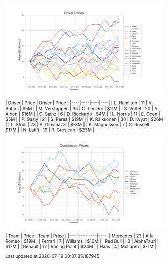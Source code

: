 

![driver_prices](./script/modules/data/resources/driver_prices.png)

| Driver | Price | Driver | Price |
                   |----|----|----|----|
| L. Hamilton | 11 | V. Bottas | $5M |
| M. Verstappen | 35 | C. Leclerc | $11M |
| S. Vettel | 20 | A. Albon | $16M |
| C. Sainz | 6 | D. Ricciardo | $4M |
| L. Norris | 11 | E. Ocon | $5M |
| P. Gasly | 21 | S. Perez | $19M |
| K. Raikkonen | 38 | D. Kvyat | $26M |
| L. Stroll | 23 | A. Giovinazzi | $-3M |
| K. Magnussen | 7 | G. Russell | $17M |
| N. Latifi | 19 | R. Grosjean | $23M |

![constructor](./script/modules/data/resources/constructor_prices.png)

| Team | Price | Team | Price |
                           |----|----|----|----|
| Mercedes | 23 | Alfa Romeo | $19M |
| Ferrari | 7 | Williams | $16M |
| Red Bull | -3 | AlphaTauri | $17M |
| Renault | 17 | Racing Point | $24M |
| Haas | 4 | McLaren | $-1M |

Last updated at 2020-07-19 00:37:35.187945

